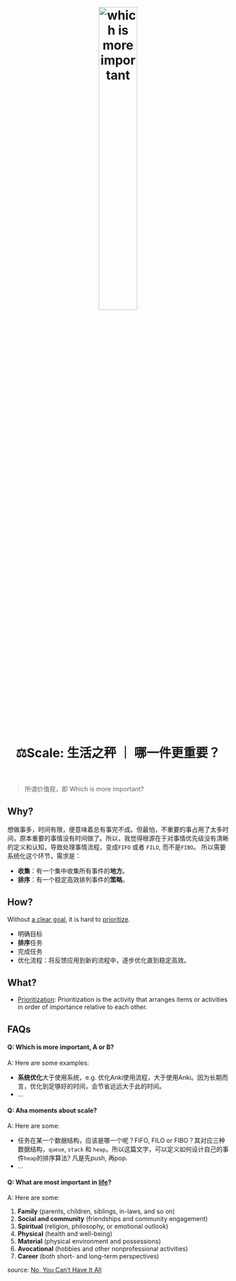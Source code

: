 <h1 align="center">
<br>
	<a href="https://www.wikiwand.com/en/Prioritization">
  <img src="https://i.imgur.com/tkfwYmD.jpg" alt="which is more important" width=42%">
  </a>
  <br><br>
⚖️Scale: 生活之秤 ｜ 哪一件更重要？
  <br><br>
</h1>


> 所谓价值观，即 Which is more important?

## Why?

想做事多，时间有限，便意味着总有事完不成。但最怕，不重要的事占用了太多时间，原本重要的事情没有时间做了。所以，我觉得根源在于对事情优先级没有清晰的定义和认知，导致处理事情流程，变成`FIFO` 或者 `FILO`, 而不是`FIBO`。 所以需要系统化这个环节，需求是：

* **收集**：有一个集中收集所有事件的**地方**。
* **排序**：有一个稳定高效排列事件的**策略**。

## How?

Without [a clear goal](https://www.wikiwand.com/en/Goal_setting), it is hard to [prioritize](https://www.wikiwand.com/en/Time_management#/Setting_priorities_and_goals).

* 明确目标
* **排序**任务
* 完成任务
* 优化流程：将反馈应用到新的流程中，逐步优化直到稳定高效。

## What?

* [Prioritization](https://www.wikiwand.com/en/Prioritization): Prioritization is the activity that arranges items or activities in order of importance relative to each other.




## FAQs

#### Q: Which is more important, A or B?

A: Here are some examples: 

* **系统优化**大于使用系统，e.g. 优化Anki使用流程，大于使用Anki。因为长期而言，优化到足够好的时间，会节省远远大于此的时间。
* ...

#### Q: Aha moments about scale?

A: Here are some:

* 任务在某一个数据结构，应该是哪一个呢？FIFO, FILO or FIBO？其对应三种数据结构，`queue`, `stack` 和 `heap`。所以这篇文字，可以定义如何设计自己的事件`heap`的排序算法? 凡是先push, 再pop. 
* ...

#### Q: What are most important in [life](https://www.wikiwand.com/en/Outline_of_self#)?

A: Here are some: 

1. **Family** (parents, children, siblings, in-laws, and so on)
1. **Social and community** (friendships and community engagement)
1. **Spiritual** (religion, philosophy, or emotional outlook)
1. **Physical** (health and well-being)
1. **Material** (physical environment and possessions)
1. **Avocational** (hobbies and other nonprofessional activities)
1. **Career** (both short- and long-term perspectives)

source: [No, You Can’t Have It All](https://hbr.org/2012/10/no-you-cant-have-it-all)